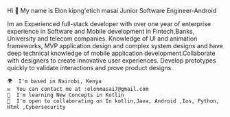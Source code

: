   Hi 👋 My name is Elon kipng'etich masai
Junior Software Engineer-Android

Im an Experienced full-stack developer with over one year of enterprise experience in Software and Mobile development in Fintech,Banks, University and telecom companies. Knowledge of UI and animation frameworks, MVP application design and complex system designs and have deep technical knowledge of mobile application development.Collaborate with designers to create innovative user experiences. Develop prototypes quickly to validate interactions and prove product designs.

    🌍  I'm based in Nairobi, Kenya
    ✉️  You can contact me at :elonmasai7@gmail.com
    🧠  I'm learning New Concepts in Kotlin
    🤝  I'm open to collaborating on In kotlin,Java, Android ,Ios, Python, Html ,Cybersecurity
 
